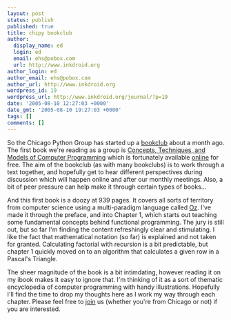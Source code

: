 ```yaml
---
layout: post
status: publish
published: true
title: chipy bookclub
author:
  display_name: ed
  login: ed
  email: ehs@pobox.com
  url: http://www.inkdroid.org
author_login: ed
author_email: ehs@pobox.com
author_url: http://www.inkdroid.org
wordpress_id: 19
wordpress_url: http://www.inkdroid.org/journal/?p=19
date: '2005-08-10 12:27:03 +0000'
date_gmt: '2005-08-10 19:27:03 +0000'
tags: []
comments: []
---
```


<p>So the Chicago Python Group has started up a <a href="http://www.chipy.org/bookclub.html">bookclub</a> about a month ago. The first book we're reading as a group is <a href="http://web.archive.org/web/20080723215313/http://www2.info.ucl.ac.be/people/PVR/book.html">Concepts, Techniques, and Models of Computer Programming</a> which is fortunately available <a href="http://web.archive.org/web/20090407061429/http://www.ulb.ac.be:80/di/rwuyts/INFO020_2003/vanRoyHaridi2003-book.pdf">online</a> for free. The aim of the bookclub (as with many bookclubs) is to work through a text together, and hopefully get to hear different perspectives during discussion which will happen online and after our monthly meetings.  Also, a bit of peer pressure can help make it through certain types of books...</p>
<p>And this first book is a doozy at 939 pages. It covers all sorts of territory from computer science using a multi-paradigm  language called <a href="http://www.mozart-oz.org/">Oz</a>. I've made it through the preface, and into Chapter 1, which starts out teaching some fundamental concepts behind functional programming. The jury is still out, but so far I'm finding the content refreshingly clear and stimulating. I like the fact that mathematical notation (so far)  is explained and not taken for granted.  Calculating factorial with recursion is a bit predictable, but chapter 1 quickly moved on to an algorithm that calculates a given row in a Pascal's Triangle.</p>
<p>The sheer magnitude of the book is a bit intimdating, however reading it on my ibook makes it easy to ignore that. I'm thinking of it as a sort of thematic encyclopedia of computer programming with handy illustrations. Hopefully I'll find the time to drop my thoughts here as I work my way through each chapter. Please feel free to <a href="http://web.archive.org/web/20081120181130/http://lonelylion.com/mailman/listinfo/bookclub">join</a> us (whether you're from Chicago or not) if you are interested.</p>

